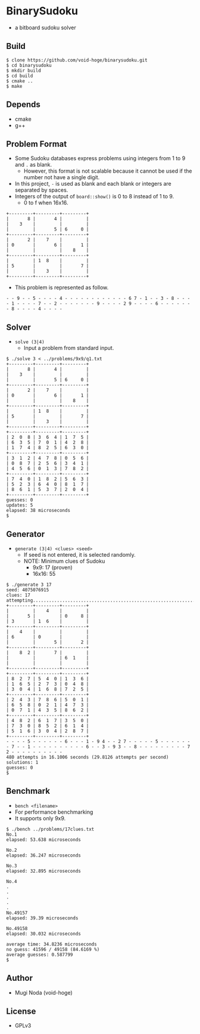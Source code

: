 # BinarySudoku
- a bitboard sudoku solver

## Build
```
$ clone https://github.com/void-hoge/binarysudoku.git
$ cd binarysudoku
$ mkdir build
$ cd build
$ cmake ..
$ make
```

## Depends
- cmake
- g++

## Problem Format
- Some Sudoku databases express problems using integers from 1 to 9 and `.` as blank.
  - However, this format is not scalable because it cannot be used if the number not have a single digit.
- In this project, `-` is used as blank and each blank or integers are separated by spaces.
- Integers of the output of `board::show()` is 0 to 8 instead of 1 to 9.
  - 0 to f when 16x16.
```
+---------+---------+---------+
|       8 |       4 |         |
|    3    |         |         |
|         |       5 | 6     0 |
+---------+---------+---------+
|       2 |    7    |         |
| 0       |       6 |       1 |
|         |         |    8    |
+---------+---------+---------+
|         | 1  8    |         |
| 5       |         |       7 |
|         |    3    |         |
+---------+---------+---------+
```
- This problem is represented as follow.
```
- - 9 - - 5 - - - - 4 - - - - - - - - - - - - 6 7 - 1 - - 3 - 8 - - - - 1 - - - - 7 - - 2 - - - - - - - 9 - - - - 2 9 - - - - 6 - - - - - - - 8 - - - - 4 - - - -
```

## Solver
- `solve (3|4)`
  - Input a problem from standard input.

```
$ ./solve 3 < ../problems/9x9/q1.txt
+---------+---------+---------+
|       8 |       4 |         |
|    3    |         |         |
|         |       5 | 6     0 |
+---------+---------+---------+
|       2 |    7    |         |
| 0       |       6 |       1 |
|         |         |    8    |
+---------+---------+---------+
|         | 1  8    |         |
| 5       |         |       7 |
|         |    3    |         |
+---------+---------+---------+
+---------+---------+---------+
| 2  0  8 | 3  6  4 | 1  7  5 |
| 6  3  5 | 7  0  1 | 4  2  8 |
| 1  7  4 | 8  2  5 | 6  3  0 |
+---------+---------+---------+
| 3  1  2 | 4  7  8 | 0  5  6 |
| 0  8  7 | 2  5  6 | 3  4  1 |
| 4  5  6 | 0  1  3 | 7  8  2 |
+---------+---------+---------+
| 7  4  0 | 1  8  2 | 5  6  3 |
| 5  2  3 | 6  4  0 | 8  1  7 |
| 8  6  1 | 5  3  7 | 2  0  4 |
+---------+---------+---------+
guesses: 0
updates: 5
elapsed: 38 microseconds
$
```

## Generator
- `generate (3|4) <clues> <seed>`
  - If seed is not entered, it is selected randomly.
  - NOTE: Minimum clues of Sudoku
	- 9x9: 17 (proven)
	- 16x16: 55
	
```
$ ./generate 3 17
seed: 4075076915
clues: 17
attempting................................................................................................................................................................................................................................................................................................................................................................................................................................................................................................
+---------+---------+---------+
|         |    4    |         |
|       5 |         | 0     8 |
| 3       | 1  6    |         |
+---------+---------+---------+
|    4    |         |         |
| 6       | 0       |         |
|         |       5 |       2 |
+---------+---------+---------+
|    8  2 |       7 |         |
|         |         | 6  1    |
|         |         |         |
+---------+---------+---------+
+---------+---------+---------+
| 8  2  7 | 5  4  0 | 1  3  6 |
| 1  6  5 | 2  7  3 | 0  4  8 |
| 3  0  4 | 1  6  8 | 7  2  5 |
+---------+---------+---------+
| 2  4  3 | 7  8  6 | 5  0  1 |
| 6  5  8 | 0  2  1 | 4  7  3 |
| 0  7  1 | 4  3  5 | 8  6  2 |
+---------+---------+---------+
| 4  8  2 | 6  1  7 | 3  5  0 |
| 7  3  0 | 8  5  2 | 6  1  4 |
| 5  1  6 | 3  0  4 | 2  8  7 |
+---------+---------+---------+
- - - - 5 - - - - - - 6 - - - 1 - 9 4 - - 2 7 - - - - - 5 - - - - - - - 7 - - 1 - - - - - - - - - - 6 - - 3 - 9 3 - - 8 - - - - - - - - - 7 2 - - - - - - - - - - 
480 attempts in 16.1006 seconds (29.8126 attempts per second)
solutions: 1
guesses: 0
$
```

## Benchmark
- `bench <filename>`
- For performance benchmarking
- It supports only 9x9.

```
$ ./bench ../problems/17clues.txt
No.1
elapsed: 53.638 microseconds

No.2
elapsed: 36.247 microseconds

No.3
elapsed: 32.895 microseconds

No.4
.
.
.
.
.
No.49157
elapsed: 39.39 microseconds

No.49158
elapsed: 30.032 microseconds

average time: 34.8236 microseconds
no guess: 41596 / 49158 (84.6169 %)
average guesses: 0.587799
$
```

## Author
- Mugi Noda (void-hoge)

## License
- GPLv3
